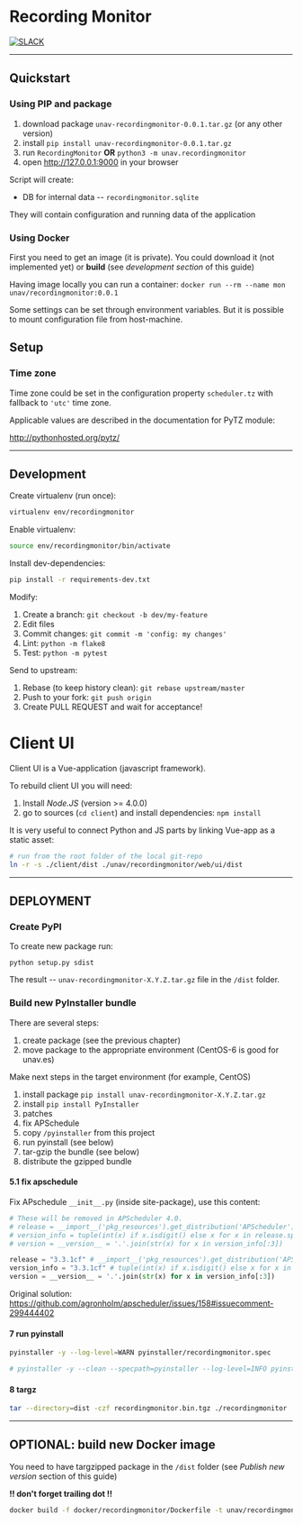 # Recording Monitor

[![SLACK](https://img.shields.io/badge/slack-50/2-pink.svg)](https://xrvflgrp001.slack.com)

----------------------------------------

## Quickstart

### Using PIP and package

1. download package `unav-recordingmonitor-0.0.1.tar.gz` (or any other version)
2. install `pip install unav-recordingmonitor-0.0.1.tar.gz`
3. run `RecordingMonitor` **OR** `python3 -m unav.recordingmonitor`
4. open http://127.0.0.1:9000 in your browser

Script will create:

- DB for internal data -- `recordingmonitor.sqlite`

They will contain configuration and running data of the application

### Using Docker

First you need to get an image (it is private). You could download it (not
implemented yet) or **build** (see _development section_ of this guide)

Having image locally you can run a container:
`docker run --rm --name mon unav/recordingmonitor:0.0.1`

Some settings can be set through environment variables. But it is possible to
mount configuration file from host-machine.

## Setup

### Time zone

Time zone could be set in the configuration property `scheduler.tz` with
fallback to `'utc'` time zone.

Applicable values are described in the documentation for PyTZ module:

http://pythonhosted.org/pytz/

--------------------------------------------------------------------------------

## Development

Create virtualenv (run once):

```bash
virtualenv env/recordingmonitor
```

Enable virtualenv:

```bash
source env/recordingmonitor/bin/activate
```

Install dev-dependencies:

```bash
pip install -r requirements-dev.txt
```

Modify:

1. Create a branch: `git checkout -b dev/my-feature`
2. Edit files
3. Commit changes: `git commit -m 'config: my changes'`
4. Lint: `python -m flake8`
5. Test: `python -m pytest`

Send to upstream:

1. Rebase (to keep history clean): `git rebase upstream/master`
2. Push to your fork: `git push origin`
3. Create PULL REQUEST and wait for acceptance!

# Client UI

Client UI is a Vue-application (javascript framework).

To rebuild client UI you will need:

1. Install *Node.JS* (version >= 4.0.0)
2. go to sources (`cd client`) and install dependencies: `npm install`

It is very useful to connect Python and JS parts by linking Vue-app as a static
asset:

```bash
# run from the root folder of the local git-repo
ln -r -s ./client/dist ./unav/recordingmonitor/web/ui/dist
```

--------------------------------------------------------------------------------

## DEPLOYMENT

### Create PyPI

To create new package run:

```
python setup.py sdist
```

The result -- `unav-recordingmonitor-X.Y.Z.tar.gz` file in the `/dist` folder.

### Build new PyInstaller bundle

There are several steps:

1. create package (see the previous chapter)
2. move package to the appropriate environment (CentOS-6 is good for unav.es)

Make next steps in the target environment (for example, CentOS)

1. install package `pip install unav-recordingmonitor-X.Y.Z.tar.gz`
2. install `pip install PyInstaller`
3. patches
  1. fix APSchedule
4. copy `/pyinstaller` from this project
5. run pyinstall (see below)
6. tar-gzip the bundle (see below)
7. distribute the gzipped bundle

#### 5.1 fix apschedule

Fix APschedule `__init__.py` (inside site-package), use this content:

```python
# These will be removed in APScheduler 4.0.
# release = __import__('pkg_resources').get_distribution('APScheduler').version.split('-')[0]
# version_info = tuple(int(x) if x.isdigit() else x for x in release.split('.'))
# version = __version__ = '.'.join(str(x) for x in version_info[:3])

release = "3.3.1cf" # __import__('pkg_resources').get_distribution('APScheduler').version.split('-')[0]
version_info = "3.3.1cf" # tuple(int(x) if x.isdigit() else x for x in release.split('.'))
version = __version__ = '.'.join(str(x) for x in version_info[:3])
```

Original solution: https://github.com/agronholm/apscheduler/issues/158#issuecomment-299444402

#### 7 run pyinstall

```bash
pyinstaller -y --log-level=WARN pyinstaller/recordingmonitor.spec

# pyinstaller -y --clean --specpath=pyinstaller --log-level=INFO pyinstaller/recordingmonitor.spec
```

#### 8 targz

```bash
tar --directory=dist -czf recordingmonitor.bin.tgz ./recordingmonitor
```

--------------------------------------------------------------------------------

## OPTIONAL: build new Docker image

You need to have targzipped package in the `/dist` folder (see _Publish new
version_ section of this guide)

**!! don't forget trailing dot !!**

```bash
docker build -f docker/recordingmonitor/Dockerfile -t unav/recordingmonitor .
```
